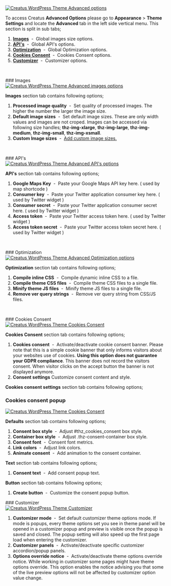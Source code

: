 <div class="thz-lightbox-gallery" markdown="1">
<div class="thz-doc-image max">
<a class="thz-lightbox mfp-image" href="../../docs-media/advanced-options.jpg?v=2" data-mfp-title="Creatus WordPress Theme Advanced options" data-modal-size="large">
	<img src="../../docs-media/advanced-options.jpg?v=2" alt="Creatus WordPress Theme Advanced options" />
</a>
</div>

<div markdown="1">

To access Creatus __Advanced Options__ please go to __Appearance__ >  __Theme Settings__ and locate the __Advanced__ tab in the left side vertical menu. This section is split in sub tabs;

</div>


1. <a href="#images" class="thz-scroll">__Images__</a> &nbsp;-&nbsp; Global images size options.
1. <a href="#apis" class="thz-scroll">__API's__</a> &nbsp;-&nbsp; Global API's options.
1. <a href="#optimization" class="thz-scroll">__Optimization__</a> &nbsp;-&nbsp; Global Optimization options.
1. <a href="#cookies-consent" class="thz-scroll">__Cookies Consent__</a> &nbsp;-&nbsp; Cookies Consent options.
1. <a href="#customizer" class="thz-scroll">__Customizer__</a> &nbsp;-&nbsp; Customizer options.

&nbsp;

<div id="images" markdown="1">
### Images
<div class="thz-doc-image max">
<a class="thz-lightbox mfp-image" href="../../docs-media/advanced-images-options.jpg?v=2" data-mfp-title="Creatus WordPress Theme Advanced images options" data-modal-size="large">
	<img src="../../docs-media/advanced-images-options.jpg?v=2" alt="Creatus WordPress Theme Advanced images options" />
</a>
</div>

__Images__ section tab contains following options;


1. __Processed image quality__ &nbsp;-&nbsp; Set quality of processed images. The higher the number the larger the image size.
1. __Default image sizes__ &nbsp;-&nbsp; Set default image sizes. These are only width values and images are not croped. Images can be accessed via following size handles; __thz-img-xlarge__, __thz-img-large__, __thz-img-medium__, __thz-img-small__, __thz-img-xsmall__.
1. __Custom Image sizes__ &nbsp;-&nbsp; <a class="thz-lightbox mfp-image" href="../../docs-media/custom-image-sizes-popup.jpg" data-mfp-title="Creatus WordPress Theme Custom image sizes options" data-modal-size="large">Add custom image sizes.</a>
</div>

&nbsp;

<div id="apis" markdown="1">
### API's
<div class="thz-doc-image max">
<a class="thz-lightbox mfp-image" href="../../docs-media/apis-options.jpg?v=2" data-mfp-title="Creatus WordPress Theme Advanced API's options" data-modal-size="large">
	<img src="../../docs-media/apis-options.jpg?v=2" alt="Creatus WordPress Theme Advanced API's options" />
</a>
</div>

__API's__ section tab contains following options;


1. __Google Maps Key__ &nbsp;-&nbsp; Paste your Google Maps API key here. ( used by map shortcode )
1. __Consumer key__ &nbsp;-&nbsp; Paste your Twitter application consumer key here. ( used by Twitter widget ) 
1. __Consumer secret__ &nbsp;-&nbsp; Paste your Twitter application consumer secret here. ( used by Twitter widget ) 
1. __Access token__ &nbsp;-&nbsp; Paste your Twitter access token here. ( used by Twitter widget ) 
1. __Access token secret__ &nbsp;-&nbsp; Paste your Twitter access token secret here. ( used by Twitter widget ) 
</div>

&nbsp;

<div id="optimization" markdown="1">
### Optimization
<div class="thz-doc-image max">
<a class="thz-lightbox mfp-image" href="../../docs-media/optimizations-options.jpg?v=2" data-mfp-title="Creatus WordPress Theme Advanced Optimization options" data-modal-size="large">
	<img src="../../docs-media/optimizations-options.jpg?v=2" alt="Creatus WordPress Theme Advanced Optimization options" />
</a>
</div>

__Optimization__ section tab contains following options;


1. __Compile inline CSS__ &nbsp;-&nbsp; Compile dynamic inline CSS to a file.
1. __Compile theme CSS files__ &nbsp;-&nbsp; Compile theme CSS files to a single file.
1. __Minify theme JS files__ &nbsp;-&nbsp; Minify theme JS files to a single file.
1. __Remove ver query strings__ &nbsp;-&nbsp; Remove ver query string from CSS/JS files.
</div>

&nbsp;

<div id="cookies-consent" markdown="1">
### Cookies Consent
<div class="thz-doc-image max">
<a class="thz-lightbox mfp-image" href="../../docs-media/cookies-consent.jpg" data-mfp-title="Creatus WordPress Theme Cookies Consent" data-modal-size="large">
	<img src="../../docs-media/cookies-consent.jpg" alt="Creatus WordPress Theme Cookies Consent" />
</a>
</div>

__Cookies Consent__ section tab contains following options;

1. __Cookies consent__  &nbsp;-&nbsp; Activate/deactivate cookie consent banner. Please note that this is a simple cookie banner that only informs visitors about your websites use of cookies. __Using this option does not guarantee your GDPR compliance__. This banner does not record the visitors consent. When visitor clicks on the accept button the banner is not displayed anymore.
1. __Consent settings__ Customize consent content and style.

__Cookies consent settings__ section tab contains following options;

### Cookies consent popup

<div class="thz-doc-image max">
<a class="thz-lightbox mfp-image" href="../../docs-media/cookies-consent-popup.jpg?v=2" data-mfp-title="Creatus WordPress Theme Cookies Consent" data-modal-size="large">
	<img src="../../docs-media/cookies-consent-popup.jpg?v=2" alt="Creatus WordPress Theme Cookies Consent" />
</a>
</div>

__Defaults__ section tab contains following options;

1. __Consent box style__  &nbsp;-&nbsp; Adjust #thz_cookies_consent box style.
1. __Container box style__ &nbsp;-&nbsp; Adjust .thz-consent-container box style.
1. __Consent font__ &nbsp;-&nbsp; Consent font metrics.
1. __Link colors__ &nbsp;-&nbsp; Adjust link colors.
1. __Animate consent__ &nbsp;-&nbsp; Add animation to the consent container.

__Text__ section tab contains following options;

1. __Consent text__ &nbsp;-&nbsp; Add consent popup text.

__Button__ section tab contains following options;

1. __Create button__ &nbsp;-&nbsp; Customize the consent popup button.

</div>

<div id="customizer" markdown="1">
### Customizer
<div class="thz-doc-image max">
<a class="thz-lightbox mfp-image" href="../../docs-media/customizer.jpg" data-mfp-title="Creatus WordPress Theme Customizer" data-modal-size="large">
	<img src="../../docs-media/customizer.jpg" alt="Creatus WordPress Theme Customizer" />
</a>
</div>

1. __Customizer mode__ &nbsp;-&nbsp; Set default customizer theme options mode. If mode is popups, every theme options set you see in theme panel will be opened in a customizer popup and preview is visible once the popup is saved and closed. The popup setting will also speed up the first page load when entering the customizer.
1. __Customizer panels__ &nbsp;-&nbsp; Activate/deactivate specific customizer accordion/popup panels.
1. __Options override notice__ &nbsp;-&nbsp; Activate/deactivate theme options override notice. While working in customizer some pages might have theme options override. This option enables the notice advising you that some of the live preview options will not be affected by customizer option value change.

